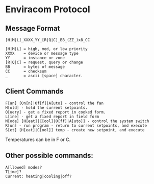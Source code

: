 # Enviracom Protocol


## Message Format
```
[H|M|L]_XXXX_YY_[R|Q|C]_BB_(ZZ_)x8_CC

[H|M|L] = high, med, or low priority
XXXX    = device or message type
YY      = instance or zone
[R|Q|C] = request, query or change 
BB      = bytes of message
CC      = checksum
_       = ascii [space] character.
```

## Client Commands

```
F[an] [On[n]|Of[f]|A[uto] - control the fan
H[old] - hold the current setpoints.
Q[uery] - get a fixed report in cooked form.
L[ine] - get a fixed report in field form
M[ode] [H[eat]|C[ool]|O[ff]|A[uto]] - control the system switch
R[un] - run program - return to current setpoints, and execute
S[et] [H[eat]|C[ool]] temp - create new setpoint, and execute
```
Temperatures can be in F or C.


## Other possible commands:
```
A[llowed] modes?
T[ime]?
Current: heating|cooling|off?
```